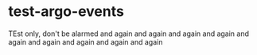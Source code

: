 # test-argo-events

TEst only, don't be alarmed
and again
and again
and again
and again
and again
and again
and again
and again
and again

